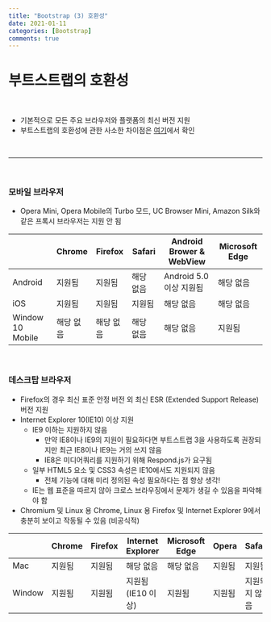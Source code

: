 ```yaml
---
title: "Bootstrap (3) 호환성"
date: 2021-01-11
categories: [Bootstrap]
comments: true
---
```


# 부트스트랩의 호환성

<br/>

- 기본적으로 모든 주요 브라우저와 플랫폼의 최신 버전 지원
- 부트스트랩의 호환성에 관한 사소한 차이점은 [여기](https://getbootstrap.com/docs/4.5/getting-started/introduction)에서 확인

<br/>

- - -

<br/>

### 모바일 브라우저

- Opera Mini, Opera Mobile의 Turbo 모드, UC Browser Mini, Amazon Silk와 같은 프록시 브라우저는 지원 안 됨

|  | Chrome | Firefox | Safari | Android Brower & WebView | Microsoft Edge |
|--------|--------|--------|--------|--------|--------|
|  Android | 지원됨 | 지원됨 | 해당 없음 | Android 5.0 이상 지원됨  | 해당 없음 |
| iOS | 지원됨 | 지원됨 | 지원됨 | 해당 없음 | 해당 없음 |
| Window 10 Mobile | 해당 없음 | 해당 없음 | 해당 없음 | 해당 없음 | 지원됨 |

<br/>

### 데스크탑 브라우저

- Firefox의 경우 최신 표준 안정 버전 외 최신 ESR (Extended Support Release) 버전 지원
- Internet Explorer 10(IE10) 이상 지원
    - IE9 이하는 지원하지 않음
        - 만약 IE8이나 IE9의 지원이 필요하다면 부트스트랩 3을 사용하도록 권장되지만 최근 IE8이나 IE9는 거의 쓰지 않음
        - IE8은 미디어쿼리를 지원하기 위해 Respond.js가 요구됨
    - 일부 HTML5 요소 및 CSS3 속성은 IE10에서도 지원되지 않음
        - 전체 기능에 대해 미리 정의된 속성 필요하다는 점 항상 생각!
    - IE는 웹 표준을 따르지 않아 크로스 브라우징에서 문제가 생길 수 있음을 파악해야 함
- Chromium 및 Linux 용 Chrome, Linux 용 Firefox 및 Internet Explorer 9에서 충분히 보이고 작동될 수 있음 (비공식적)

|  | Chrome | Firefox | Internet Explorer | Microsoft Edge | Opera | Safari |
|--------|--------|--------|--------|--------|--------|--------|
| Mac | 지원됨 | 지원됨 | 해당 없음 | 해당 없음 | 지원됨 | 지원됨 |
| Window | 지원됨 | 지원됨 | 지원됨 (IE10 이상) | 지원됨 | 지원됨 | 지원되지 않음 |




